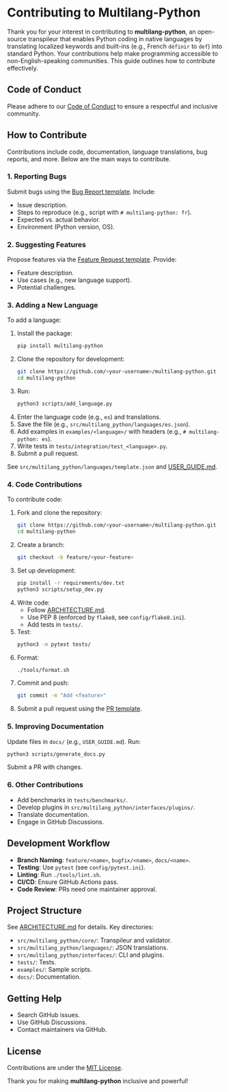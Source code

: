 # Contributing to Multilang-Python

Thank you for your interest in contributing to **multilang-python**, an open-source transpileur that enables Python coding in native languages by translating localized keywords and built-ins (e.g., French `définir` to `def`) into standard Python. Your contributions help make programming accessible to non-English-speaking communities. This guide outlines how to contribute effectively.

## Code of Conduct

Please adhere to our [Code of Conduct](CODE_OF_CONDUCT.md) to ensure a respectful and inclusive community.

## How to Contribute

Contributions include code, documentation, language translations, bug reports, and more. Below are the main ways to contribute.

### 1. Reporting Bugs

Submit bugs using the [Bug Report template](.github/ISSUE_TEMPLATE/bug_report.md). Include:
- Issue description.
- Steps to reproduce (e.g., script with `# multilang-python: fr`).
- Expected vs. actual behavior.
- Environment (Python version, OS).

### 2. Suggesting Features

Propose features via the [Feature Request template](.github/ISSUE_TEMPLATE/feature_request.md). Provide:
- Feature description.
- Use cases (e.g., new language support).
- Potential challenges.

### 3. Adding a New Language

To add a language:
1. Install the package:
   ```bash
   pip install multilang-python
   ```
2. Clone the repository for development:
   ```bash
   git clone https://github.com/<your-username>/multilang-python.git
   cd multilang-python
   ```
3. Run:
   ```bash
   python3 scripts/add_language.py
   ```
4. Enter the language code (e.g., `es`) and translations.
5. Save the file (e.g., `src/multilang_python/languages/es.json`).
6. Add examples in `examples/<language>/` with headers (e.g., `# multilang-python: es`).
7. Write tests in `tests/integration/test_<language>.py`.
8. Submit a pull request.

See `src/multilang_python/languages/template.json` and [USER_GUIDE.md](USER_GUIDE.md).

### 4. Code Contributions

To contribute code:
1. Fork and clone the repository:
   ```bash
   git clone https://github.com/<your-username>/multilang-python.git
   cd multilang-python
   ```
2. Create a branch:
   ```bash
   git checkout -b feature/<your-feature>
   ```
3. Set up development:
   ```bash
   pip install -r requirements/dev.txt
   python3 scripts/setup_dev.py
   ```
4. Write code:
   - Follow [ARCHITECTURE.md](ARCHITECTURE.md).
   - Use PEP 8 (enforced by `flake8`, see `config/flake8.ini`).
   - Add tests in `tests/`.
5. Test:
   ```bash
   python3 -m pytest tests/
   ```
6. Format:
   ```bash
   ./tools/format.sh
   ```
7. Commit and push:
   ```bash
   git commit -m "Add <feature>"
   ```
8. Submit a pull request using the [PR template](.github/PULL_REQUEST_TEMPLATE.md).

### 5. Improving Documentation

Update files in `docs/` (e.g., `USER_GUIDE.md`). Run:
```bash
python3 scripts/generate_docs.py
```
Submit a PR with changes.

### 6. Other Contributions

- Add benchmarks in `tests/benchmarks/`.
- Develop plugins in `src/multilang_python/interfaces/plugins/`.
- Translate documentation.
- Engage in GitHub Discussions.

## Development Workflow

- **Branch Naming**: `feature/<name>`, `bugfix/<name>`, `docs/<name>`.
- **Testing**: Use `pytest` (see `config/pytest.ini`).
- **Linting**: Run `./tools/lint.sh`.
- **CI/CD**: Ensure GitHub Actions pass.
- **Code Review**: PRs need one maintainer approval.

## Project Structure

See [ARCHITECTURE.md](ARCHITECTURE.md) for details. Key directories:
- `src/multilang_python/core/`: Transpileur and validator.
- `src/multilang_python/languages/`: JSON translations.
- `src/multilang_python/interfaces/`: CLI and plugins.
- `tests/`: Tests.
- `examples/`: Sample scripts.
- `docs/`: Documentation.

## Getting Help

- Search GitHub issues.
- Use GitHub Discussions.
- Contact maintainers via GitHub.

## License

Contributions are under the [MIT License](LICENSE).

Thank you for making **multilang-python** inclusive and powerful!